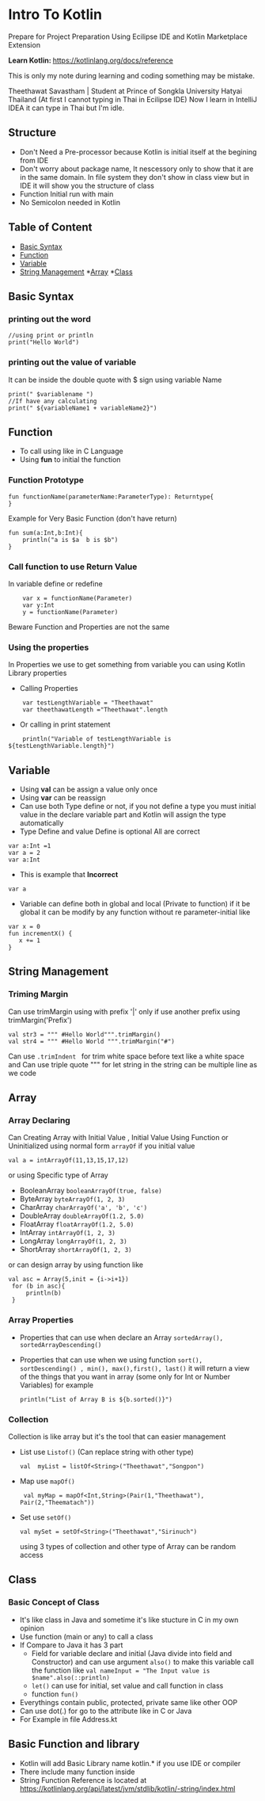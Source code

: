 # Intro To Kotlin 
Prepare for Project Preparation
Using Ecilipse IDE and Kotlin Marketplace Extension

<b>Learn Kotlin: </b> https://kotlinlang.org/docs/reference

This is only my note during learning and coding something may be mistake.

Theethawat Savastham | Student at Prince of Songkla University Hatyai Thailand (At first I cannot typing in Thai in Ecilipse IDE) Now I learn in IntelliJ IDEA it can type in Thai but I'm idle.

## Structure
*  Don't Need a  Pre-processor because Kotlin is initial itself at the begining from IDE
* Don't worry about package name, It nescessory only to show that it are in the same domain. In file system they don't show in class view but in IDE it will show you the structure of class
* Function Initial run with main
* No Semicolon needed in Kotlin
## Table of Content
 * [Basic Syntax](#basic-syntax)
 * [Function](#function)
  * [Variable](#variable)
  * [String Management](#string-management)
  *[Array](#array)
  *[Class](#class)
  
## Basic Syntax
### printing out the word
```
//using print or println
print("Hello World")
```
### printing out the value of variable
It can be inside the double quote with $ sign using variable Name

```
print(" $variablename ")
//If have any calculating
print(" ${variableName1 + variableName2}")
```

## Function
* To call using like in C Language
* Using <b>fun</b> to initial the function

### Function Prototype

```
fun functionName(parameterName:ParameterType): Returntype{
}
```
Example for Very Basic Function (don't have return)

```
fun sum(a:Int,b:Int){
	println("a is $a  b is $b")
}
```

### Call function to use Return Value
In variable define or redefine

```
	var x = functionName(Parameter)
	var y:Int
	y = functionName(Parameter)
```
Beware Function and Properties are not the same
### Using the properties
In Properties we use to get something from variable you can using Kotlin Library properties
* Calling Properties

```
	var testLengthVariable = "Theethawat"
	var theethawatLength ="Theethawat".length
```
* Or calling in print statement

```
	println("Variable of testLengthVariable is ${testLengthVariable.length}")
```

## Variable
 * Using <b>val</b> can be assign a value only once
 * Using <b>var</b> can be reassign
 * Can use both Type define or not, if you not define a type you must initial value in the declare variable part and Kotlin will assign the type automatically 
 * Type Define and value Define is optional All are correct
 
 ```
 var a:Int =1
 var a = 2
 var a:Int
 ```
 * This is example that <b>Incorrect</b>
 
  ```
 var a 
 ```
 * Variable can define both in global and local (Private to function) if it be global it can be modify by any function without re parameter-initial like
 
 ```
 var x = 0
fun incrementX() { 
    x += 1 
}
 ```
 ## String Management
 ### Triming Margin
 Can use trimMargin using with prefix '|' only if use another prefix using trimMargin('Prefix')
  ```
  val str3 = """ #Hello World""".trimMargin()
  val str4 = """ #Hello World """.trimMargin("#")
  ```
  Can use ```.trimIndent ``` for trim white space before text like a white space
  and Can use triple quote """ for let string in the string can be multiple line as we code
  
  ## Array 
  ### Array Declaring 
  Can Creating Array with Initial Value , Initial Value Using Function or Uninitialized using normal form ```arrayOf``` 
  if you initial value
  ```
  val a = intArrayOf(11,13,15,17,12)
  ```
  or using Specific type of Array
  
   * BooleanArray   `booleanArrayOf(true, false)  `
   * ByteArray   `byteArrayOf(1, 2, 3)   `
   * CharArray   `charArrayOf('a', 'b', 'c')   `
   * DoubleArray   `doubleArrayOf(1.2, 5.0)   `
   * FloatArray   `floatArrayOf(1.2, 5.0)   `
   * IntArray `intArrayOf(1, 2, 3) `
   * LongArray `longArrayOf(1, 2, 3) `
   * ShortArray `shortArrayOf(1, 2, 3)` 
 
 or can design array by using function like
 
    val asc = Array(5,init = {i->i+1})
     for (b in asc){
         println(b)
     }
 
 ### Array Properties
  * Properties that can use when declare an Array
  `sortedArray(), sortedArrayDescending() `
  * Properties that can use when we using function
  `sort(), sortDescending() , min(), max(),first(), last()` it will return a view of the things 
  that you want in array (some only for Int or Number Variables)
   for example
   
        println("List of Array B is ${b.sorted()}")
 ### Collection
  Collection is like array but it's the tool that can easier management
  * List use `Listof()` (Can replace string with other type)
  
        val  myList = listOf<String>("Theethawat","Songpon")
  * Map use `mapOf()`
 
         val myMap = mapOf<Int,String>(Pair(1,"Theethawat"), Pair(2,"Theematach"))
  * Set use `setOf()`
  
        val mySet = setOf<String>("Theethawat","Sirinuch")
    using 3 types of collection and other type of Array can be random access
## Class
### Basic Concept of Class
 * It's like class in Java and sometime it's like stucture in C 
 in my own opinion
 * Use function (main or any) to call a class
 * If Compare to Java it has 3 part 
    * Field for variable declare and initial (Java divide into 
    field and Constructor) and can use argument `also()` to make this variable call the function like `val nameInput = "The Input value is $name".also(::println)`
    * `let()` can use for initial, set value and call function in class
    * function `fun()` 
 * Everythings contain public, protected, private same like other OOP 
 * Can use dot(.) for go to the attribute like in C or Java
 * For Example in file Address.kt
 
 
## Basic Function and library
* Kotlin will add Basic Library name kotlin.* if you use IDE or compiler
* There include many function inside
* String Function Reference is located at https://kotlinlang.org/api/latest/jvm/stdlib/kotlin/-string/index.html
